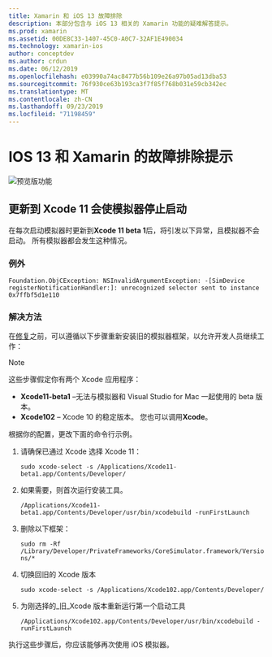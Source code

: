 ```yaml
---
title: Xamarin 和 iOS 13 故障排除
description: 本部分包含与 iOS 13 相关的 Xamarin 功能的疑难解答提示。
ms.prod: xamarin
ms.assetid: 00DE8C33-1407-45C0-A0C7-32AF1E490034
ms.technology: xamarin-ios
author: conceptdev
ms.author: crdun
ms.date: 06/12/2019
ms.openlocfilehash: e03990a74ac8477b56b109e26a97b05ad13dba53
ms.sourcegitcommit: 76f930ce63b193ca3f7f85f768b031e59cb342ec
ms.translationtype: MT
ms.contentlocale: zh-CN
ms.lasthandoff: 09/23/2019
ms.locfileid: "71198459"
---
```

# <a name="troubleshooting-tips-for-ios-13-and-xamarinios"></a>IOS 13 和 Xamarin 的故障排除提示

![预览版功能](~/media/shared/preview.png)

## <a name="updating-to-xcode-11-stops-the-simulator-from-launching"></a>更新到 Xcode 11 会使模拟器停止启动

在每次启动模拟器时更新到**Xcode 11 beta 1**后，将引发以下异常，且模拟器不会启动。 所有模拟器都会发生这种情况。

### <a name="exception"></a>例外

`Foundation.ObjCException: NSInvalidArgumentException: -[SimDevice registerNotificationHandler:]: unrecognized selector sent to instance 0x7ffbf5d1e110`

### <a name="workaround"></a>解决方法

在[修复](https://github.com/xamarin/xamarin-macios/issues/6216)之前，可以遵循以下步骤重新安装旧的模拟器框架，以允许开发人员继续工作：

> [!NOTE]
> 这些步骤假定你有两个 Xcode 应用程序：
>
> - **Xcode11-beta1** –无法与模拟器和 Visual Studio for Mac 一起使用的 beta 版本。
> - **Xcode102** – Xcode 10 的稳定版本。 您也可以调用**Xcode**。
>
> 根据你的配置，更改下面的命令行示例。

1. 请确保已通过 Xcode 选择 Xcode 11：

   `sudo xcode-select -s /Applications/Xcode11-beta1.app/Contents/Developer/`

2. 如果需要，则首次运行安装工具。

    `/Applications/Xcode11-beta1.app/Contents/Developer/usr/bin/xcodebuild -runFirstLaunch`

3. 删除以下框架：

    `sudo rm -Rf  /Library/Developer/PrivateFrameworks/CoreSimulator.framework/Versions/*`

4. 切换回旧的 Xcode 版本

   `sudo xcode-select -s /Applications/Xcode102.app/Contents/Developer/`

5. 为刚选择的_旧_Xcode 版本重新运行第一个启动工具

   `/Applications/Xcode102.app/Contents/Developer/usr/bin/xcodebuild -runFirstLaunch`

执行这些步骤后，你应该能够再次使用 iOS 模拟器。
